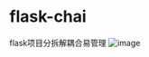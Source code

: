# flask-chai
flask项目分拆解耦合易管理
![image](https://img-blog.csdnimg.cn/20190812211718649.png?x-oss-process=image/watermark,type_ZmFuZ3poZW5naGVpdGk,shadow_10,text_aHR0cHM6Ly9ibG9nLmNzZG4ubmV0L3dlaXhpbl80MjM1NzQ3Mg==,size_16,color_FFFFFF,t_70)
 
